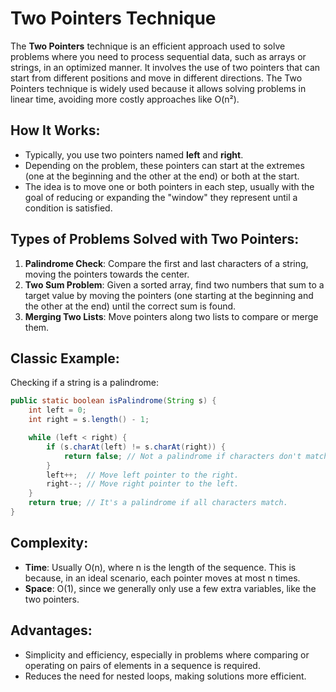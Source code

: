 # Two Pointers Technique

The **Two Pointers** technique is an efficient approach used to solve problems where you need to process sequential
data, such as arrays or strings, in an optimized manner. It involves the use of two pointers that can start from
different positions and move in different directions.
The Two Pointers technique is widely used because it allows solving problems in linear time, avoiding more costly
approaches like O(n²).

## How It Works:

- Typically, you use two pointers named **left** and **right**.
- Depending on the problem, these pointers can start at the extremes (one at the beginning and the other at the end) or
  both at the start.
- The idea is to move one or both pointers in each step, usually with the goal of reducing or expanding the "window"
  they represent until a condition is satisfied.

## Types of Problems Solved with Two Pointers:

1. **Palindrome Check**: Compare the first and last characters of a string, moving the pointers towards the center.
2. **Two Sum Problem**: Given a sorted array, find two numbers that sum to a target value by moving the pointers (one
   starting at the beginning and the other at the end) until the correct sum is found.
3. **Merging Two Lists**: Move pointers along two lists to compare or merge them.

## Classic Example:

Checking if a string is a palindrome:

```java
public static boolean isPalindrome(String s) {
    int left = 0;
    int right = s.length() - 1;

    while (left < right) {
        if (s.charAt(left) != s.charAt(right)) {
            return false; // Not a palindrome if characters don't match.
        }
        left++;  // Move left pointer to the right.
        right--; // Move right pointer to the left.
    }
    return true; // It's a palindrome if all characters match.
}
```

## Complexity:

* **Time**: Usually O(n), where n is the length of the sequence. This is because, in an ideal scenario, each pointer
  moves at most n times.
* **Space**: O(1), since we generally only use a few extra variables, like the two pointers.

## Advantages:

* Simplicity and efficiency, especially in problems where comparing or operating on pairs of elements in a sequence is
  required.
* Reduces the need for nested loops, making solutions more efficient.
